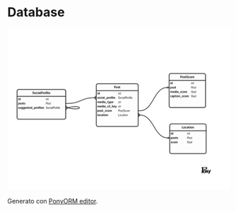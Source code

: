 # Database

![Database](./assets/poc_db.png)

Generato con [PonyORM editor](https://editor.ponyorm.com).
